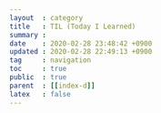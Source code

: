 ```yaml
---
layout  : category
title   : TIL (Today I Learned)
summary : 
date    : 2020-02-28 23:48:42 +0900
updated : 2020-02-28 22:49:13 +0900
tag     : navigation
toc     : true
public  : true
parent  : [[index-d]]
latex   : false
---
```

